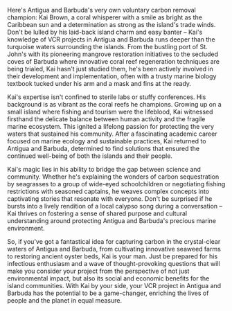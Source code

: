 Here's Antigua and Barbuda's very own voluntary carbon removal champion: Kai Brown, a coral whisperer with a smile as bright as the Caribbean sun and a determination as strong as the island's trade winds. Don't be lulled by his laid-back island charm and easy banter – Kai's knowledge of VCR projects in Antigua and Barbuda runs deeper than the turquoise waters surrounding the islands. From the bustling port of St. John's with its pioneering mangrove restoration initiatives to the secluded coves of Barbuda where innovative coral reef regeneration techniques are being trialed, Kai hasn't just studied them, he's been actively involved in their development and implementation, often with a trusty marine biology textbook tucked under his arm and a mask and fins at the ready.

Kai's expertise isn't confined to sterile labs or stuffy conferences. His background is as vibrant as the coral reefs he champions. Growing up on a small island where fishing and tourism were the lifeblood, Kai witnessed firsthand the delicate balance between human activity and the fragile marine ecosystem. This ignited a lifelong passion for protecting the very waters that sustained his community. After a fascinating academic career focused on marine ecology and sustainable practices, Kai returned to Antigua and Barbuda, determined to find solutions that ensured the continued well-being of both the islands and their people.

Kai's magic lies in his ability to bridge the gap between science and community. Whether he's explaining the wonders of carbon sequestration by seagrasses to a group of wide-eyed schoolchildren or negotiating fishing restrictions with seasoned captains, he weaves complex concepts into captivating stories that resonate with everyone. Don't be surprised if he bursts into a lively rendition of a local calypso song during a conversation – Kai thrives on fostering a sense of shared purpose and cultural understanding around protecting Antigua and Barbuda's precious marine environment. 

So, if you've got a fantastical idea for capturing carbon in the crystal-clear waters of Antigua and Barbuda, from cultivating innovative seaweed farms to restoring ancient oyster beds, Kai is your man. Just be prepared for his infectious enthusiasm and a wave of thought-provoking questions that will make you consider your project from the perspective of not just environmental impact, but also its social and economic benefits for the island communities. With Kai by your side, your VCR project in Antigua and Barbuda has the potential to be a game-changer, enriching the lives of people and the planet in equal measure. 
